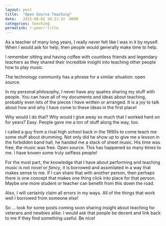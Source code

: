 ```yaml
---
layout: post
title:  "Open Source Teaching"
date:   2015-08-02 16:21:32 -0600
categories: teaching
permalink: /:year/:title
---
```


As a teacher of many long years, I really never felt like I was in it by myself. When I would ask for help, then people would generally make time to help.

I remember sitting and having coffee with countless friends and legendary teachers as they shared their incredible insight into teaching other people how to play music.

The technology community has a phrase for a similar situation: open source.

In my personal philosophy, I never have any qualms sharing my stuff with people. You can have all of my documents and ideas about teaching, probably even lots of the pieces I have written or arranged. It is a joy to talk about how and why I have come to these ideas in the first place!

Why would I do that? Why would I give away so much that I worked hard on for years? Easy. People gave me a ton of stuff along the way, too.

I called a guy from a rival high school back in the 1990s to come teach me some stuff about drumming. Not only did he show up to give me a lesson in the forbidden band hall, he handed me a stack of sheet music. His time was free, the music was free. Open source. This has happened so many times to me. I have known some truly selfless people!

For the most part, the knowledge that I have about performing and teaching music is not _novel_ or _fancy_, it is borrowed and assimilated in a way that makes sense to me. If I can share that with another person, then perhaps there is one concept that makes one thing click into place for that person. Maybe one more student or teacher can benefit from this down the road.

Also, I will certainly claim all errors in my ways. All of the things that work well I borrowed from someone else!

So … look for some posts coming soon sharing insight about teaching for veterans and newbies alike. I would ask that people be decent and link back to me if they find something useful. Be nice!
